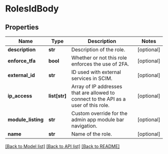# RolesIdBody

## Properties
Name | Type | Description | Notes
------------ | ------------- | ------------- | -------------
**description** | **str** | Description of the role. | [optional] 
**enforce_tfa** | **bool** | Whether or not this role enforces the use of 2FA. | [optional] 
**external_id** | **str** | ID used with external services in SCIM. | [optional] 
**ip_access** | **list[str]** | Array of IP addresses that are allowed to connect to the API as a user of this role. | [optional] 
**module_listing** | **str** | Custom override for the admin app module bar navigation. | [optional] 
**name** | **str** | Name of the role. | [optional] 

[[Back to Model list]](../README.md#documentation-for-models) [[Back to API list]](../README.md#documentation-for-api-endpoints) [[Back to README]](../README.md)

